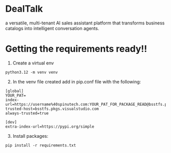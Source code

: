 # DealTalk
a versatile, multi-tenant AI sales assistant platform that transforms business catalogs into intelligent conversation agents. 

# Getting the requirements ready!!

1. Create a virtual env

```python3.12 -m venv venv```

2. In the venv file created add in pip.conf file with the following:

```
[global]
YOUR_PAT=
index-url=https://username%40spinutech.com:YOUR_PAT_FOR_PACKAGE_READ@bsstfs.pkgs.visualstudio.com/DealFlow/_packaging/dealflow/pypi/simple/
trusted-host=bsstfs.pkgs.visualstudio.com
always-trusted=true

[dev]
extra-index-url=https://pypi.org/simple
```

3. Install packages:

```pip install -r requirements.txt```